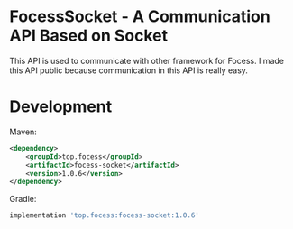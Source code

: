 # FocessSocket - A Communication API Based on Socket

This API is used to communicate with other framework for Focess. I made this API public because communication in this API is really easy.

# Development

Maven:

```xml
<dependency>
    <groupId>top.focess</groupId>
    <artifactId>focess-socket</artifactId>
    <version>1.0.6</version>
</dependency>
```

Gradle:

```gradle
implementation 'top.focess:focess-socket:1.0.6'
```